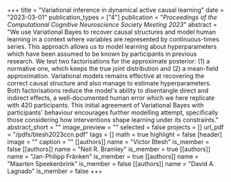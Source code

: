+++
title = "Variational inference in dynamical active causal learning"
date = "2023-03-01"
publication_types = ["4"]
publication = "_Proceedings of the Computational Cognitive Neuroscience Society Meeting 2023_"
abstract = "We use Variational Bayes to recover causal structures and model human learning in a context where variables are represented by continuous-times series. This approach allows us to model learning about hyperparameters which have been assumed to be known by participants in previous research. We test two factorisations for the approximate posterior: (1) a normative one, which keeps the true joint distribution and (2) a mean-field approximation. Variational models remains effective at recovering the correct causal structure and also manage to estimate hyperparameters. Both factorisations reduce the model's ability to disentangle direct and indirect effects, a well-documented human error which we here replicate with 420 participants. This initial agreement of Variational Bayes with participants' behaviour encourages further modelling attempt, specifically those considering how interventions shape learning under its constraints."
abstract_short = ""
image_preview = ""
selected = false
projects = []
url_pdf = "/pdfs/btesh2023ccn.pdf"
tags = []
math = true
highlight = false
[header]
image = ""
caption = ""
[[authors]]
	name = "Victor Btesh"
	is_member = false
[[authors]]
	name = "Neil R. Bramley"
	is_member = true
[[authors]]
	name = "Jan-Philipp Fränken"
	is_member = true
[[authors]]
	name = "Maarten Speekenbrink"
	is_member = false
[[authors]]
	name = "David A. Lagnado"
	is_member = false
+++

